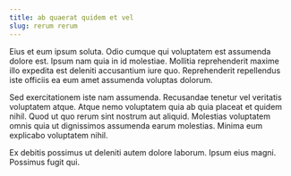 ```yaml
---
title: ab quaerat quidem et vel
slug: rerum rerum
---
```


Eius et eum ipsum soluta. Odio cumque qui voluptatem est assumenda dolore est. Ipsum nam quia in id molestiae. Mollitia reprehenderit maxime illo expedita est deleniti accusantium iure quo. Reprehenderit repellendus iste officiis ea eum amet assumenda voluptas dolorum.

Sed exercitationem iste nam assumenda. Recusandae tenetur vel veritatis voluptatem atque. Atque nemo voluptatem quia ab quia placeat et quidem nihil. Quod ut quo rerum sint nostrum aut aliquid. Molestias voluptatem omnis quia ut dignissimos assumenda earum molestias. Minima eum explicabo voluptatem nihil.

Ex debitis possimus ut deleniti autem dolore laborum. Ipsum eius magni. Possimus fugit qui.
